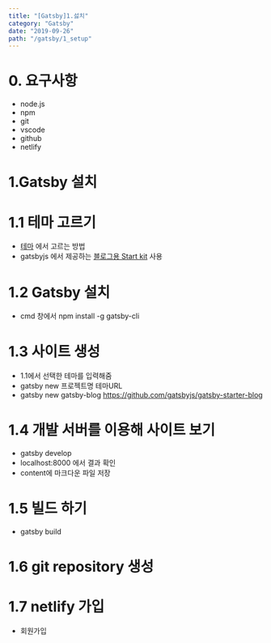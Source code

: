 ```yaml
---
title: "[Gatsby]1.섫치" 
category: "Gatsby"
date: "2019-09-26"
path: "/gatsby/1_setup"
---
```


# 0. 요구사항
- node.js
- npm
- git
- vscode
- github
- netlify

# 1.Gatsby 설치
# 1.1 테마 고르기
- [테마](https://www.gatsbyjs.org/starters/?v=2) 에서 고르는 방법
- gatsbyjs 에서 제공하는 [블로그용 Start kit](https://github.com/gatsbyjs/gatsby-starter-blog) 사용

# 1.2 Gatsby 설치
- cmd 창에서 npm install -g gatsby-cli

# 1.3 사이트 생성
- 1.1에서 선택한 테마를 입력해줌
- gatsby new 프로젝트명 테마URL
- gatsby new gatsby-blog https://github.com/gatsbyjs/gatsby-starter-blog

# 1.4 개발 서버를 이용해 사이트 보기
- gatsby develop
- localhost:8000 에서 결과 확인
- content에 마크다운 파일 저장

# 1.5 빌드 하기
- gatsby build

# 1.6 git repository 생성

# 1.7 netlify 가입
- 회원가입
